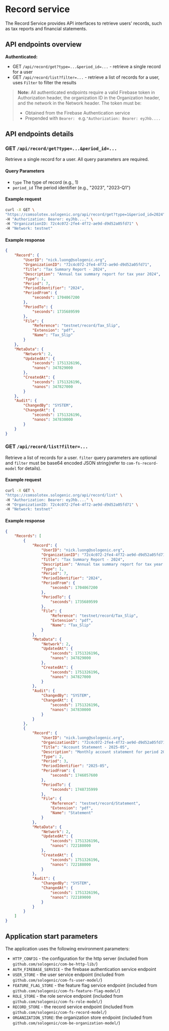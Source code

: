 # Record service

The Record Service provides API interfaces to retrieve users' records, such as tax reports and financial statements.

## API endpoints overview

**Authenticated:**

* GET `/api/record/get?type=...&period_id=...` - retrieve a single record for a user
* GET `/api/record/list?filter=...` - retrieve a list of records for a user, uses `Filter` to filter the results

> **Note:** All authenticated endpoints require a valid Firebase token in Authorization header, the organization ID in the Organization header, and the network in the Network header. The token must be:
> - Obtained from the Firebase Authentication service
> - Prepended with `Bearer: ` e.g.`"Authorization: Bearer: eyJhb....`

## API endpoints details

### GET `/api/record/get?type=...&period_id=...`

Retrieve a single record for a user. All query parameters are required.

#### Query Parameters

- `type` The type of record (e.g., 1)
- `period_id` The period identifier (e.g., "2023", "2023-Q1")

#### Example request

```bash
curl -X GET \
"https://comsolotex.sologenic.org/api/record/get?type=1&period_id=2024" \
-H "Authorization: Bearer: eyJhb...." \
-H "OrganizationID: 72c4c072-2fe4-4f72-ae9d-d9d52a05fd71" \
-H "Network: testnet"
```

#### Example response

```json
{
    "Record": {
        "UserID": "nick.luong@sologenic.org",
        "OrganizationID": "72c4c072-2fe4-4f72-ae9d-d9d52a05fd71",
        "Title": "Tax Summary Report - 2024",
        "Description": "Annual tax summary report for tax year 2024",
        "Type": 1,
        "Period": 7,
        "PeriodIdentifier": "2024",
        "PeriodFrom": {
            "seconds": 1704067200
        },
        "PeriodTo": {
            "seconds": 1735689599
        },
        "File": {
            "Reference": "testnet/record/Tax_Slip",
            "Extension": "pdf",
            "Name": "Tax_Slip"
        }
    },
    "MetaData": {
        "Network": 2,
        "UpdatedAt": {
            "seconds": 1751326196,
            "nanos": 347829000
        },
        "CreatedAt": {
            "seconds": 1751326196,
            "nanos": 347827000
        }
    },
    "Audit": {
        "ChangedBy": "SYSTEM",
        "ChangedAt": {
            "seconds": 1751326196,
            "nanos": 347830000
        }
    }
}
```

### GET `/api/record/list?filter=...`

Retrieve a list of records for a user. `filter` query parameters are optional and `filter` must be base64 encoded JSON string(refer to `com-fs-record-model` for details).

#### Example request

```bash
curl -X GET \
"https://comsolotex.sologenic.org/api/record/list" \
-H "Authorization: Bearer: eyJhb...." \
-H "OrganizationID: 72c4c072-2fe4-4f72-ae9d-d9d52a05fd71" \
-H "Network: testnet"
```

#### Example response

```json
{
    "Records": [
        {
            "Record": {
                "UserID": "nick.luong@sologenic.org",
                "OrganizationID": "72c4c072-2fe4-4f72-ae9d-d9d52a05fd71",
                "Title": "Tax Summary Report - 2024",
                "Description": "Annual tax summary report for tax year 2024",
                "Type": 1,
                "Period": 7,
                "PeriodIdentifier": "2024",
                "PeriodFrom": {
                    "seconds": 1704067200
                },
                "PeriodTo": {
                    "seconds": 1735689599
                },
                "File": {
                    "Reference": "testnet/record/Tax_Slip",
                    "Extension": "pdf",
                    "Name": "Tax_Slip"
                }
            },
            "MetaData": {
                "Network": 2,
                "UpdatedAt": {
                    "seconds": 1751326196,
                    "nanos": 347829000
                },
                "CreatedAt": {
                    "seconds": 1751326196,
                    "nanos": 347827000
                }
            },
            "Audit": {
                "ChangedBy": "SYSTEM",
                "ChangedAt": {
                    "seconds": 1751326196,
                    "nanos": 347830000
                }
            }
        },
        {
            "Record": {
                "UserID": "nick.luong@sologenic.org",
                "OrganizationID": "72c4c072-2fe4-4f72-ae9d-d9d52a05fd71",
                "Title": "Account Statement - 2025-05",
                "Description": "Monthly account statement for period 2025-05",
                "Type": 2,
                "Period": 3,
                "PeriodIdentifier": "2025-05",
                "PeriodFrom": {
                    "seconds": 1746057600
                },
                "PeriodTo": {
                    "seconds": 1748735999
                },
                "File": {
                    "Reference": "testnet/record/Statement",
                    "Extension": "pdf",
                    "Name": "Statement"
                }
            },
            "MetaData": {
                "Network": 2,
                "UpdatedAt": {
                    "seconds": 1751326196,
                    "nanos": 722188000
                },
                "CreatedAt": {
                    "seconds": 1751326196,
                    "nanos": 722188000
                }
            },
            "Audit": {
                "ChangedBy": "SYSTEM",
                "ChangedAt": {
                    "seconds": 1751326196,
                    "nanos": 722189000
                }
            }
        }
    ]
}
```

## Application start parameters

The application uses the following environment parameters:

* `HTTP_CONFIG` - the configuration for the http server (included from `github.com/sologenic/com-be-http-lib/`)
* `AUTH_FIREBASE_SERVICE` - the firebase authentication service endpoint
* `USER_STORE` - the user service endpoint (included from `github.com/sologenic/com-fs-user-model/`)
* `FEATURE_FLAG_STORE` - the feature flag service endpoint (included from `github.com/sologenic/com-fs-feature-flag-model/`)
* `ROLE_STORE` - the role service endpoint (included from `github.com/sologenic/com-fs-role-model/`)
* `RECORD_STORE` - the record service endpoint (included from `github.com/sologenic/com-fs-record-model/`)
* `ORGANIZATION_STORE`: the organization store endpoint (included from `github.com/sologenic/com-be-organization-model/`)